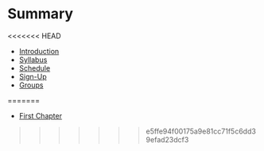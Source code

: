 # Summary

<<<<<<< HEAD
* [Introduction](README.md)
* [Syllabus](dm1123_vfs_syllabus.md)
* [Schedule](dm1123_schedule_overview.md)
* [Sign-Up](signups.md)
* [Groups](/projects/dm1123_vfs_groups.md)

=======
* [First Chapter](chapter1.md)
>>>>>>> e5ffe94f00175a9e81cc71f5c6dd39efad23dcf3
